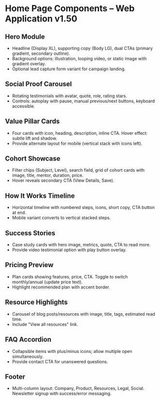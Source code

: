 # Home Page Components – Web Application v1.50

## Hero Module
- Headline (Display XL), supporting copy (Body LG), dual CTAs (primary gradient, secondary outline).
- Background options: illustration, looping video, or static image with gradient overlay.
- Optional lead capture form variant for campaign landing.

## Social Proof Carousel
- Rotating testimonials with avatar, quote, role, rating stars.
- Controls: autoplay with pause, manual previous/next buttons, keyboard accessible.

## Value Pillar Cards
- Four cards with icon, heading, description, inline CTA. Hover effect: subtle lift and shadow.
- Provide alternate layout for mobile (vertical stack with icons left).

## Cohort Showcase
- Filter chips (Subject, Level), search field, grid of cohort cards with image, title, mentor, duration, price.
- Hover reveals secondary CTA (View Details, Save).

## How It Works Timeline
- Horizontal timeline with numbered steps, icons, short copy, CTA button at end.
- Mobile variant converts to vertical stacked steps.

## Success Stories
- Case study cards with hero image, metrics, quote, CTA to read more.
- Provide video testimonial option with play button overlay.

## Pricing Preview
- Plan cards showing features, price, CTA. Toggle to switch monthly/annual (update price text).
- Highlight recommended plan with accent border.

## Resource Highlights
- Carousel of blog posts/resources with image, title, tags, estimated read time.
- Include "View all resources" link.

## FAQ Accordion
- Collapsible items with plus/minus icons; allow multiple open simultaneously.
- Provide contact CTA for unanswered questions.

## Footer
- Multi-column layout: Company, Product, Resources, Legal, Social. Newsletter signup with success/error messaging.
